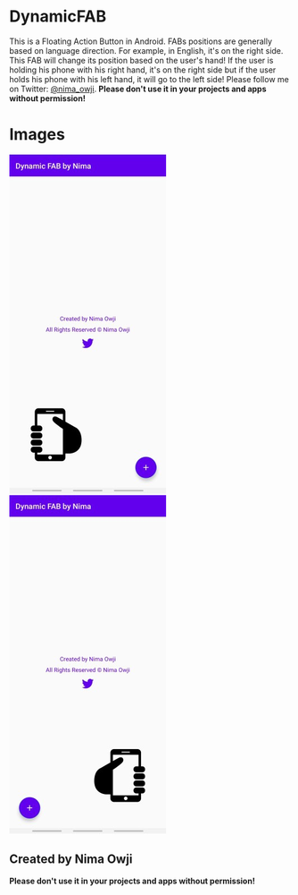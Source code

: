 # DynamicFAB
This is a Floating Action Button in Android. FABs positions are generally based on language direction. For example, in English, it's on the right side. This FAB will change its position based on the user's hand! If the user is holding his phone with his right hand, it's on the right side but if the user holds his phone with his left hand, it will go to the left side! Please follow me on Twitter: [@nima_owji](https://twitter.com/nima_owji).
**Please don't use it in your projects and apps without permission!**

# Images
![Right Hand - Screenshot](https://github.com/nimaowji/DynamicFAB/blob/main/Images/s1.jpg)
![Left Hand - Screenshot](https://github.com/nimaowji/DynamicFAB/blob/main/Images/s2.jpg)

## Created by Nima Owji
**Please don't use it in your projects and apps without permission!**
